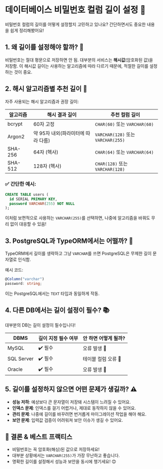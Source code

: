 # 데이터베이스 비밀번호 컬럼 길이 설정 📌

비밀번호 컬럼의 길이를 어떻게 설정할지 고민하고 있나요? 간단하면서도 중요한 내용을 쉽게 정리해봤어요!

## 1. 왜 길이를 설정해야 할까? 🤔

비밀번호는 절대 평문으로 저장하면 안 됨. 대부분의 서비스는 **해시값**(암호화된 값)을 저장함. 이 해시값 길이는 사용하는 알고리즘에 따라 다르기 때문에, 적절한 길이를 설정하는 것이 중요.

## 2. 해시 알고리즘별 추천 길이 🔑

자주 사용되는 해시 알고리즘과 권장 길이:

| 알고리즘    | 해시 결과 길이              | 추천 컬럼 길이                         |
| ------- | --------------------- | -------------------------------- |
| bcrypt  | 60자 고정                | `CHAR(60)` 또는 `VARCHAR(60)`      |
| Argon2  | 약 95자 내외(파라미터에 따라 다름) | `VARCHAR(128)` 또는 `VARCHAR(255)` |
| SHA-256 | 64자 (헥사)              | `CHAR(64)` 또는 `VARCHAR(64)`      |
| SHA-512 | 128자 (헥사)             | `CHAR(128)` 또는 `VARCHAR(128)`    |

### ✅ 간단한 예시:

```sql
CREATE TABLE users (
  id SERIAL PRIMARY KEY,
  password VARCHAR(255) NOT NULL
);
```

이처럼 보편적으로 사용하는 `VARCHAR(255)`를 선택하면, 나중에 알고리즘을 바꿔도 무리 없이 대응할 수 있음!

## 3. PostgreSQL과 TypeORM에서는 어떨까? 🐘

TypeORM에서 길이를 생략하고 그냥 `VARCHAR`를 쓰면 PostgreSQL은 무제한 길이 문자열로 인식함.

예시 코드:

```typescript
@Column("varchar")
password: string;
```

이는 PostgreSQL에서는 `TEXT` 타입과 동일하게 작동.

## 4. 다른 DB에서는 길이 설정이 필수? 📚

대부분의 DB는 길이 설정이 필수입니다!

| DBMS       | 길이 지정 필수 여부 | 안 하면 어떻게 될까? |
| ---------- | ----------- | ------------ |
| MySQL      | ✔️ 필수       | 오류 발생 🚫     |
| SQL Server | ✔️ 필수       | 테이블 컬럼 오류 🚫 |
| Oracle     | ✔️ 필수       | 오류 발생 🚫     |

## 5. 길이를 설정하지 않으면 어떤 문제가 생길까? ⚠️

* **성능 저하**: 예상보다 큰 문자열이 저장돼 시스템이 느려질 수 있어요.
* **인덱스 문제**: 인덱스를 걸기 어렵거나, 제대로 동작하지 않을 수 있어요.
* **관리 문제**: 나중에 길이를 바꾸려면 번거롭게 마이그레이션 작업을 해야 해요.
* **보안 문제**: 입력값 검증이 어려워져 보안 이슈가 생길 수 있어요.

## 🎯 결론 & 베스트 프랙티스

* 비밀번호는 꼭 암호화(해싱)된 값으로 저장하세요!
* 대부분 상황에서는 `VARCHAR(255)`가 가장 무난하고 좋습니다.
* 명확한 길이를 설정해서 성능과 보안을 동시에 챙기세요! 😊
